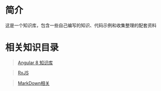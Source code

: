 # 简介
这是一个知识库，包含一些自己编写的知识、代码示例和收集整理的配套资料

# 相关知识目录

> [Angular 8 知识库](../Angular8/docs/Readme.md)

> [RxJS](../RxJS/docs/Readme.md)

> [MarkDown相关](../Markdown/docs/readme.md) 
